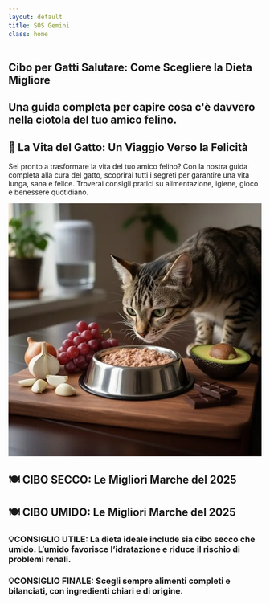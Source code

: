 ```yaml
---
layout: default
title: SOS Gemini
class: home
---
```


<div class="container">
  <!-- 📝 INTRODUZIONE -->
  <section class="intro">
    <h1 class="main-title-centered">Cibo per Gatti Salutare: Come Scegliere la Dieta Migliore</h1>
    <h2 class="small-title">
      Una guida completa per capire cosa c'è davvero nella ciotola del tuo amico felino.
    </h2>
  </section>

  <!-- 🌿 CONSIGLI PRATICI -->
  <section class="eco-tips">
    <div class="eco-tips-flex">
      <div class="eco-text">
        <h2>🐾 La Vita del Gatto: Un Viaggio Verso la Felicità</h2>
        <p>
          Sei pronto a trasformare la vita del tuo amico felino? Con la nostra guida completa alla cura del gatto, scoprirai tutti i segreti per garantire una vita lunga, sana e felice. Troverai consigli pratici su alimentazione, igiene, gioco e benessere quotidiano.
        </p>
      </div>
      <div class="eco-image">
        <img src="/assets/img/1-Cibo-Gatti-Il-Migliore-800.webp" alt="Gatto in pericolo con cibo tossico" />
      </div>
    </div>
  </section>

  <!-- 🍽️ CIBO SECCO -->
  <section class="food-section">
    <h2 class="section-title-gradient">🍽️ CIBO SECCO: Le Migliori Marche del 2025</h2>
    <div class="square-grid">
      <!-- content-square x7 -->
      <!-- ... (tutti i quadrati secco) ... -->
    </div>
  </section>

  <!-- 🍽️ CIBO UMIDO -->
  <section class="food-section">
    <h2 class="section-title-gradient">🍽️ CIBO UMIDO: Le Migliori Marche del 2025</h2>
    <div class="square-grid">
      <!-- content-square x7 -->
      <!-- ... (tutti i quadrati umido) ... -->
    </div>
  </section>

  <!-- 💡 CONSIGLI FINALI -->
  <section class="tips-section">
    <div class="content-block">
      <h3 class="useful-tip">💡CONSIGLIO UTILE: La dieta ideale include sia cibo secco che umido. L’umido favorisce l’idratazione e riduce il rischio di problemi renali.</h3>
    </div>
    <div class="content-block">
      <h3 class="useful-tip">💡CONSIGLIO FINALE: Scegli sempre alimenti completi e bilanciati, con ingredienti chiari e di origine.</h3>
    </div>
  </section>
</div>
